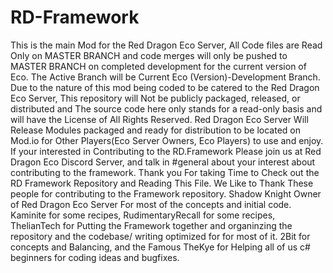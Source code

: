 # RD-Framework
This is the main Mod for the Red Dragon Eco Server, All Code files are Read Only on MASTER BRANCH and code merges will only be pushed to MASTER BRANCH on completed development for the current version of Eco. The Active Branch will be Current Eco (Version)-Development Branch. Due to the nature of this mod being coded to be catered to the Red Dragon Eco Server, This repository will Not be publicly packaged, released, or distributed and The source code here only stands for a read-only basis and will have the License of All Rights Reserved. Red Dragon Eco Server Will Release Modules packaged and ready for distribution to be located on Mod.io for Other Players(Eco Server Owners, Eco Players) to use and enjoy. If your interested in Contributing to the RD.Framework Please join us at Red Dragon Eco Discord Server, and talk in #general about your interest about contributing to the framework. Thank you For taking Time to Check out the RD Framework Repository and Reading This File. We Like to Thank These people for contributing to the Framework repository. Shadow Knight Owner of Red Dragon Eco Server For most of the concepts and initial code. Kaminite for some recipes, RudimentaryRecall for some recipes, ThelianTech for Putting the Framework together and organinzing the repository and the codebase/ writing optimized for for most of it. 2Bit for concepts and Balancing, and the Famous TheKye for Helping all of us c# beginners for coding ideas and bugfixes. 
